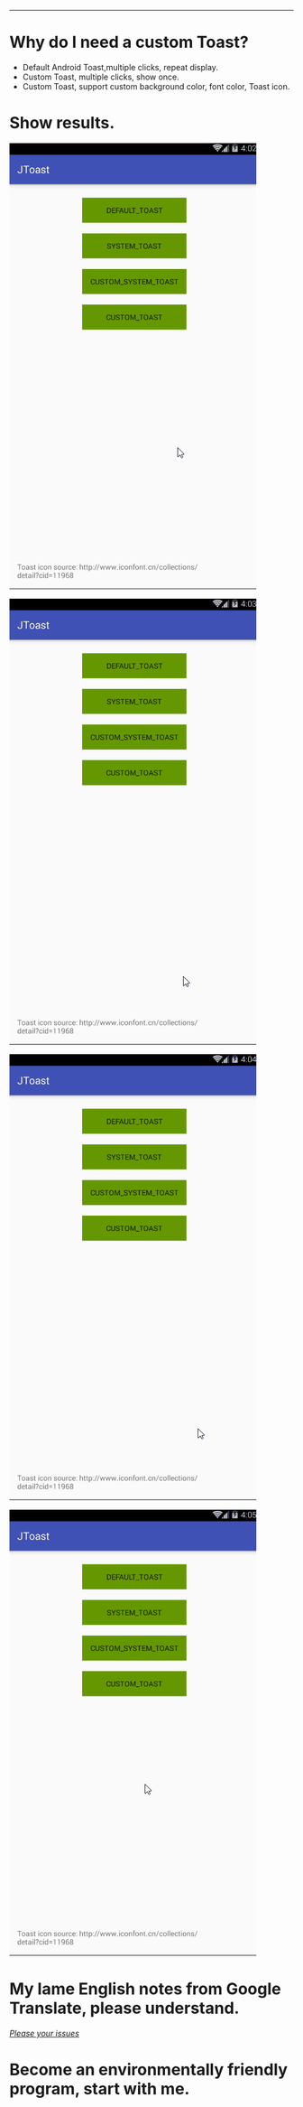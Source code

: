 

---
# Why do I need a custom Toast?
- Default Android Toast,multiple clicks, repeat display.
- Custom Toast, multiple clicks, show once.
- Custom Toast, support custom background color, font color, Toast icon.

# Show results.
![blockchain](https://github.com/Jboob/JToast/blob/master/images/default_toast.gif "default_toast")

![blockchain](https://github.com/Jboob/JToast/blob/master/images/system_toast.gif "system_toast")

![blockchain](https://github.com/Jboob/JToast/blob/master/images/custom_system_toast.gif "custom_system_toast")

![blockchain](https://github.com/Jboob/JToast/blob/master/images/custom_toast.gif "custom_toast")


# My lame English notes from Google Translate, please understand.

 [ *Please your issues* ](https://github.com/Jboob/JToast/issues)

# Become an environmentally friendly program, start with me.
